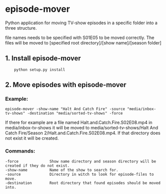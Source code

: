 # episode-mover

Python application for moving TV-show episodes in a specific folder into a three structure.

file names needs to be specified with S01E05 to be moved correctly. The files will be moved to [specified root directory]/[show name]/[season folder]

## 1. Install episode-mover
        python setup.py install

## 2. Move episodes with episode-mover
### Example:
    episode-mover -show-name "Halt And Catch Fire" -source "media/inbox-tv-shows" -destination "media/sorted-tv-shows" -force
If there for example are a file named Halt.and.Catch.Fire.S02E08.mp4 in media/inbox-tv-shows it will be moved to media/sorted-tv-shows/Halt And Catch Fire/Season 2/Halt.and.Catch.Fire.S02E08.mp4. If that directory does not exist it will be created.

### Commands:
    -force              Show name directory and season directory will be created if they do not exist.
    -show-name          Name of the show to search for.
    -source             Directory in witch to look for episode-files to move.
    -destination        Root directory that found episodes should be moved into.